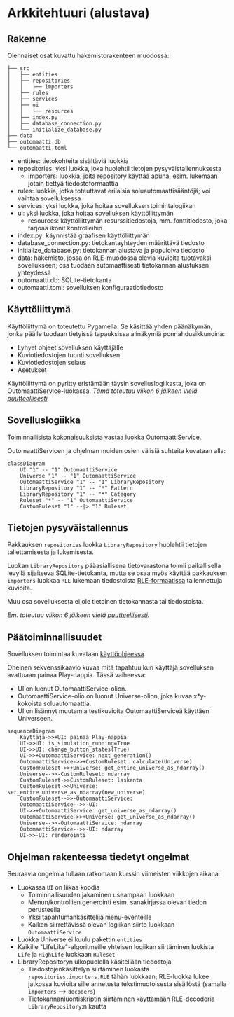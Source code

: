 # Arkkitehtuuri (alustava)

## Rakenne

Olennaiset osat kuvattu hakemistorakenteen muodossa:

```
├── src
│   ├── entities
│   ├── repositories
│   │   ├── importers
│   ├── rules
│   ├── services
│   ├── ui
│   │   ├── resources
│   ├── index.py
│   ├── database_connection.py
│   └── initialize_database.py
├── data
├── outomaatti.db
└── outomaatti.toml
````

- entities: tietokohteita sisältäviä luokkia
- repositories: yksi luokka, joka huolehtii tietojen pysyväistallennuksesta
    - importers: luokkia, joita repository käyttää apuna, esim. lukemaan jotain tiettyä tiedostoformaattia
- rules: luokkia, jotka toteuttavat erilaisia soluautomaattisääntöjä; voi vaihtaa sovelluksessa
- services: yksi luokka, joka hoitaa sovelluksen toimintalogiikan
- ui: yksi luokka, joka hoitaa sovelluksen käyttöliittymän
    - resources: käyttöliittymän resurssitiedostoja, mm. fonttitiedosto, joka tarjoaa ikonit kontrolleihin
- index.py: käynnistää graafisen käyttöliittymän
- database_connection.py: tietokantayhteyden määrittävä tiedosto
- initialize_database.py: tietokannan alustava ja populoiva tiedosto
- data: hakemisto, jossa on RLE-muodossa olevia kuvioita tuotavaksi sovellukseen; osa tuodaan automaattisesti tietokannan alustuksen yhteydessä
- outomaatti.db: SQLite-tietokanta
- outomaatti.toml: sovelluksen konfiguraatiotiedosto

## Käyttöliittymä

Käyttöliittymä on toteutettu Pygamella. Se käsittää yhden päänäkymän, jonka päälle tuodaan tietyissä tapauksissa alinäkymiä ponnahdusikkunoina:

- Lyhyet ohjeet sovelluksen käyttäjälle
- Kuviotiedostojen tuonti sovelluksen
- Kuviotiedostojen selaus
- Asetukset

Käyttöliittymä on pyritty eristämään täysin sovelluslogiikasta, joka on OutomaattiService-luokassa. _Tämä toteutuu viikon 6 jälkeen vielä [puutteellisesti](#ohjelman-rakenteessa-tiedetyt-ongelmat)._

## Sovelluslogiikka

Toiminnallisista kokonaisuuksista vastaa luokka OutomaattiService.

OutomaattiServicen ja ohjelman muiden osien välisiä suhteita kuvataan alla:

```mermaid
classDiagram
    UI "1" -- "1" OutomaattiService
    Universe "1" -- "1" OutomaattiService
    OutomaattiService "1" -- "1" LibraryRepository
    LibraryRepository "1" -- "*" Pattern
    LibraryRepository "1" -- "*" Category
    Ruleset "*" -- "1" OutomaattiService
    CustomRuleset "1" --|> "1" Ruleset
```

## Tietojen pysyväistallennus

Pakkauksen `repositories` luokka `LibraryRepository` huolehtii tietojen tallettamisesta ja lukemisesta.

Luokan `LibraryRepository` pääasiallisena tietovarastona toimii paikallisella levyllä sijaitseva SQLite-tietokanta, mutta se osaa myös käyttää pakkauksen `importers` luokkaa `RLE` lukemaan tiedostoista [RLE-formaatissa](https://conwaylife.com/wiki/Run_Length_Encoded) tallennettuja kuvioita.

Muu osa sovelluksesta ei ole tietoinen tietokannasta tai tiedostoista.

_Em. toteutuu viikon 6 jälkeen vielä [puutteellisesti](#ohjelman-rakenteessa-tiedetyt-ongelmat)._

## Päätoiminnallisuudet

Sovelluksen toimintaa kuvataan [käyttöohjeessa](kayttoohje.md).

Oheinen sekvenssikaavio kuvaa mitä tapahtuu kun käyttäjä sovelluksen avattuaan painaa Play-nappia. Tässä vaiheessa:
- UI on luonut OutomaattiService-olion.
- OutomaattiService-olio on luonut Universe-olion, joka kuvaa x*y-kokoista soluautomaattia.
- UI on lisännyt muutamia testikuvioita OutomaattiServiceä käyttäen Universeen.

```mermaid
sequenceDiagram
    Käyttäjä->>+UI: painaa Play-nappia
    UI->>UI: is_simulation_running=True
    UI->>UI: change_button_states(True)
    UI->>+OutomaattiService: next_generation()
    OutomaattiService->>+CustomRuleset: calculate(Universe)
    CustomRuleset->>+Universe: get_entire_universe_as_ndarray()
    Universe-->>-CustomRuleset: ndarray
    CustomRuleset->>CustomRuleset: laskenta
    CustomRuleset->>Universe: set_entire_universe_as_ndarray(new_universe)
    CustomRuleset-->>-OutomaattiService: 
    OutomaattiService-->>-UI: 
    UI->>+OutomaattiService: get_universe_as_ndarray()
    OutomaattiService->>+Universe: get_universe_as_ndarray()
    Universe-->>-OutomaattiService: ndarray
    OutomaattiService-->>-UI: ndarray
    UI->>-UI: renderöinti
```

## Ohjelman rakenteessa tiedetyt ongelmat

Seuraavia ongelmia tullaan ratkomaan kurssin viimeisten viikkojen aikana:

- Luokassa `UI` on liikaa koodia
    - Toiminnallisuuden jakaminen useampaan luokkaan
    - Menun/kontrollien generointi esim. sanakirjassa olevan tiedon perusteella
    - Yksi tapahtumankäsittelijä menu-eventeille
    - Kaiken siirrettävissä olevan logiikan siirto luokkaan `OutomaattiService`
- Luokka Universe ei kuulu pakettin `entities`
- Kaikille "LifeLike"-algoritmeille yhteisen logiikan siirtäminen luokista `Life` ja `HighLife` luokkaan `Ruleset`
- LibraryRepositoryn ulkopuolella käsitellään tiedostoja
    - Tiedostojenkäsittelyn siirtäminen luokasta `repositories.importers.RLE` tähän luokkaan; RLE-luokka lukee jatkossa kuvioita sille annetusta tekstimuotoisesta sisällöstä (samalla `importers` --> `decoders`)
    - Tietokannanluontiskriptin siirtäminen käyttämään RLE-decoderia `LibraryRepository`:n kautta
